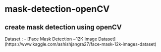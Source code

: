 # mask-detection-openCV

<h2>create mask detection using openCV</h2>
Dataset :
- [Face Mask Detection ~12K Image Dataset](https://www.kaggle.com/ashishjangra27/face-mask-12k-images-dataset)
